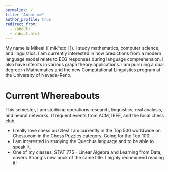 ```yaml
---
permalink: /
title: "About me"
author_profile: true
redirect_from: 
  - /about/
  - /about.html
---
```


My name is Mikeal (\[ mikʰeɪɑːl \]). I study mathematics, computer science, and linguistics. I am currently interested in how predictions from a modern language model relate to EEG responses during language comprehension. I also have intersts in various graph theory applications. I am pursuing a dual degree in Mathematics and the new Computational Linguistics program at the University of Nevada-Reno.

Current Whereabouts
======
This semester, I am studying operations research, linguistics, real analysis, and neural networks. I frequent events from ACM, IEEE, and the local chess club.
- I really love chess puzzles! I am currently in the Top 500 worldwide on Chess.com in the Chess Puzzles category. Going for the Top 100!
- I am interested in studying the Quechua language and to be able to speak it.
- One of my classes, STAT 775 - Linear Algebra and Learning from Data, covers Strang's new book of the same title. I highly recommend reading it!
